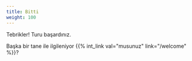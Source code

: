 ```yaml
---
title: Bitti
weight: 100
---
```


Tebrikler! Turu başardınız. 

Başka bir tane ile ilgileniyor {{% int_link val="musunuz" link="/welcome" %}}?